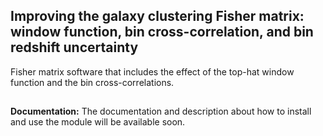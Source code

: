 ## Improving the galaxy clustering Fisher matrix: window function, bin cross-correlation, and bin redshift uncertainty
Fisher matrix software that includes the effect of the top-hat window function and the bin cross-correlations.

##
**Documentation:**
The documentation and description about how to install and use the module will be available soon.
